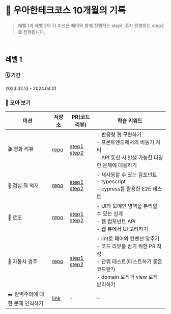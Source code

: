 # 🐼 우아한테크코스 10개월의 기록

> 레벨 1과 레벨 2의 각 미션은 페어와 함께 진행하는 step1, 혼자 진행하는 step2로 진행됩니다.

<br/>

## 레벨 1

### 🗓️ 기간

2023.02.13 - 2024.04.01

### 📝 모아 보기

<table>
  <thead>
    <th>미션</th>
    <th>저장소</th>
    <th>PR(코드리뷰)</th>
    <th>학습 키워드</th>
  </thead>

  <tbody>
    <tr>
      <td>🎬 영화 리뷰</td>
      <td>
        <a href="https://github.com/llqqssttyy/javascript-movie-review/tree/llqqssttyy">repo</a>
      </td>
      <td>
        <a href="https://github.com/woowacourse/javascript-movie-review/pull/113">step1</a>
        <a href="https://github.com/woowacourse/javascript-movie-review/pull/153">step2</a>
      </td>
      <td>
        - 반응형 웹 구현하기<br/>
        - 프론트엔드에서의 비동기 처리<br/>
        - API 통신 시 발생 가능한 다양한 문제에 대응하기<br/>
      </td>
    </tr>
    <tr>
      <td>🍴 점심 뭐 먹지</td>
      <td>
      <a href="https://github.com/llqqssttyy/javascript-lunch/tree/llqqssttyy">repo</a></td>
      </td>
      <td>
        <a href="https://github.com/woowacourse/javascript-lunch/pull/131">step1</a>
        <a href="https://github.com/woowacourse/javascript-lunch/pull/167">step2</a>
      </td>
      <td>
        - 재사용할 수 있는 컴포넌트<br/>
        - typescript<br/>
        - cypress를 활용한 E2E 테스트<br/>
      </td>
    </tr>
    <tr>
      <td>💸 로또</td>
      <td>
      <a href="https://github.com/llqqssttyy/javascript-lotto/tree/llqqssttyy">repo</a></td>
      </td>
      <td>
        <a href="https://github.com/woowacourse/javascript-lotto/pull/291">step1</a>
        <a href="https://github.com/woowacourse/javascript-lotto/pull/331">step2</a>
      </td>
      <td>
        - UI와 도메인 영역을 분리할 수 있는 설계<br/>
        - 웹 컴포넌트 API<br/>
        - 웹 뷰에서 UI 고려하기
      </td>
    </tr>
    <tr>
      <td>🚗 자동차 경주</td>
      <td><a href="https://github.com/llqqssttyy/javascript-racingcar/tree/llqqssttyy">repo</a></td>
      <td>
        <a href="https://github.com/woowacourse/javascript-racingcar/pull/256">step1</a>
        <a href="https://github.com/woowacourse/javascript-racingcar/pull/307">step2</a>
      </td>
      <td>
        - lint로 페어와 컨벤션 맞추기<br/>
        - 코드 리뷰를 받기 위한 PR 작성<br/>
        - 단위 테스트(테스트하기 좋은 코드란?)<br/>
        - domain 로직과 view 로직 분리하기<br/>
      </td>
    </tr>
    <tr>
      <td>✒️ 완벽주의에 대한 문제 인식하기</td>
      <td><a href="https://github.com/llqqssttyy/woowa-writing/blob/llqqssttyy/Level1.md">link</a></td>
      <td>-</td>
      <td>-</td>
    </tr>
  </tbody>
</table>

<br/>

